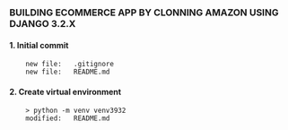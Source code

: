 ### BUILDING ECOMMERCE APP BY CLONNING AMAZON USING DJANGO 3.2.X

#### 1. Initial commit

        new file:   .gitignore
        new file:   README.md

#### 2. Create virtual environment

	    > python -m venv venv3932
	    modified:   README.md







































































































































































































































